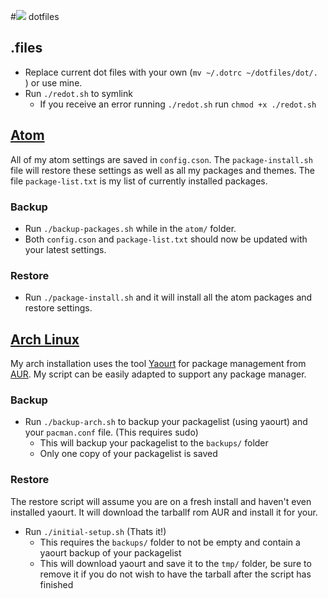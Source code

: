 #![](http://i.imgur.com/msEXHsu.png) dotfiles

## .files
- Replace current dot files with your own (`mv ~/.dotrc ~/dotfiles/dot/. `) or use mine.
- Run `./redot.sh` to symlink
	- If you receive an error running `./redot.sh` run `chmod +x ./redot.sh`

## [Atom](atom.io) 
All of my atom settings are saved in `config.cson`. The `package-install.sh` file will restore these settings as well as all my packages and themes. The file `package-list.txt` is my list of currently installed packages.

### Backup 
- Run `./backup-packages.sh` while in the `atom/` folder. 
- Both `config.cson` and `package-list.txt` should now be updated with your latest settings.

### Restore
- Run `./package-install.sh` and it will install all the atom packages and restore settings.

## [Arch Linux](https://www.archlinux.org/) 

My arch installation uses the tool [Yaourt](https://wiki.archlinux.org/index.php/Yaourt) for package management from [AUR](https://aur.archlinux.org/). My script can be easily adapted to support any package manager.

### Backup
- Run `./backup-arch.sh` to backup your packagelist (using yaourt) and your `pacman.conf` file. (This requires sudo)
	- This will backup your packagelist to the `backups/` folder
	- Only one copy of your packagelist is saved

### Restore
The restore script will assume you are on a fresh install and haven't even installed yaourt. It will download the tarballf rom AUR and install it for your.

- Run `./initial-setup.sh` (Thats it!)
	- This requires the `backups/` folder to not be empty and contain a yaourt backup of your packagelist
	- This will download yaourt and save it to the `tmp/` folder, be sure to remove it if you do not wish to have the tarball after the script has finished